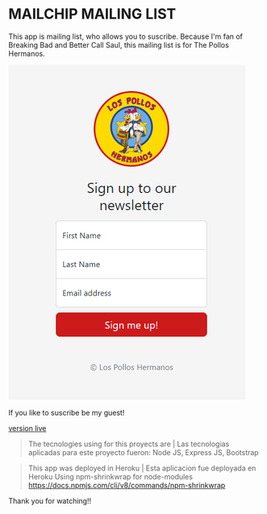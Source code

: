 # MAILCHIP MAILING LIST

This app is mailing list, who allows you to suscribe. Because I'm fan of Breaking Bad and Better Call Saul, this mailing list is for The Pollos Hermanos.

![pantalla](public/images/captura-pantalla.png)

If you like to suscribe be my guest!

[version live](https://mailchimpapp01.herokuapp.com/)

> The tecnologies using for this proyects are | Las tecnologias aplicadas para este proyecto fueron:
> Node JS, Express JS, Bootstrap

> This app was deployed in Heroku | Esta aplicacion fue deployada en Heroku
> Using npm-shrinkwrap for node-modules https://docs.npmjs.com/cli/v8/commands/npm-shrinkwrap

Thank you for watching!!



